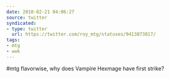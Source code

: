 ```yaml
---
date: 2010-02-21 04:06:27
source: twitter
syndicated:
- type: twitter
  url: https://twitter.com/roy_mtg/statuses/9413873817/
tags:
- mtg
- wwk
---
```


#mtg flavorwise, why does Vampire Hexmage have first strike?